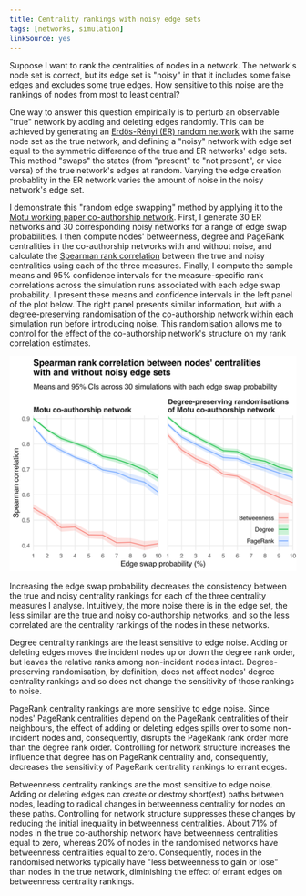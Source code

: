 ```yaml
---
title: Centrality rankings with noisy edge sets
tags: [networks, simulation]
linkSource: yes
---
```


Suppose I want to rank the centralities of nodes in a network.
The network's node set is correct, but its edge set is "noisy" in that it includes some false edges and excludes some true edges.
How sensitive to this noise are the rankings of nodes from most to least central?

One way to answer this question empirically is to perturb an observable "true" network by adding and deleting edges randomly.
This can be achieved by generating an [Erdös-Rényi (ER) random network](https://en.wikipedia.org/wiki/Erd%C5%91s%E2%80%93R%C3%A9nyi_model) with the same node set as the true network, and defining a "noisy" network with edge set equal to the symmetric difference of the true and ER networks' edge sets.
This method "swaps" the states (from "present" to "not present", or vice versa) of the true network's edges at random.
Varying the edge creation probablity in the ER network varies the amount of noise in the noisy network's edge set.

I demonstrate this "random edge swapping" method by applying it to the [Motu working paper co-authorship network](/blog/coauthorship-networks-motu/).
First, I generate 30 ER networks and 30 corresponding noisy networks for a range of edge swap probabilities.
I then compute nodes' betweenness, degree and PageRank centralities in the co-authorship networks with and without noise, and calculate the [Spearman rank correlation](https://en.wikipedia.org/wiki/Spearman%27s_rank_correlation_coefficient) between the true and noisy centralities using each of the three measures.
Finally, I compute the sample means and 95% confidence intervals for the measure-specific rank correlations across the simulation runs associated with each edge swap probability.
I present these means and confidence intervals in the left panel of the plot below.
The right panel presents similar information, but with a [degree-preserving randomisation](https://en.wikipedia.org/wiki/Degree-preserving_randomization) of the co-authorship network within each simulation run before introducing noise.
This randomisation allows me to control for the effect of the co-authorship network's structure on my rank correlation estimates.

![](figures/correlations-1.svg)

Increasing the edge swap probability decreases the consistency between the true and noisy centrality rankings for each of the three centrality measures I analyse.
Intuitively, the more noise there is in the edge set, the less similar are the true and noisy co-authorship networks, and so the less correlated are the centrality rankings of the nodes in these networks.

Degree centrality rankings are the least sensitive to edge noise.
Adding or deleting edges moves the incident nodes up or down the degree rank order, but leaves the relative ranks among non-incident nodes intact.
Degree-preserving randomisation, by definition, does not affect nodes' degree centrality rankings and so does not change the sensitivity of those rankings to noise.

PageRank centrality rankings are more sensitive to edge noise.
Since nodes' PageRank centralities depend on the PageRank centralities of their neighbours, the effect of adding or deleting edges spills over to some non-incident nodes and, consequently, disrupts the PageRank rank order more than the degree rank order.
Controlling for network structure increases the influence that degree has on PageRank centrality and, consequently, decreases the sensitivity of PageRank centrality rankings to errant edges.

Betweenness centrality rankings are the most sensitive to edge noise.
Adding or deleting edges can create or destroy short(est) paths between nodes, leading to radical changes in betweenness centrality for nodes on these paths.
Controlling for network structure suppresses these changes by reducing the initial inequality in betweenness centralities.
About 71% of nodes in the true co-authorship network have betweenness centralities equal to zero, whereas 20% of nodes in the randomised networks have betweenness centralities equal to zero.
Consequently, nodes in the randomised networks typically have "less betweenness to gain or lose" than nodes in the true network, diminishing the effect of errant edges on betweenness centrality rankings.

